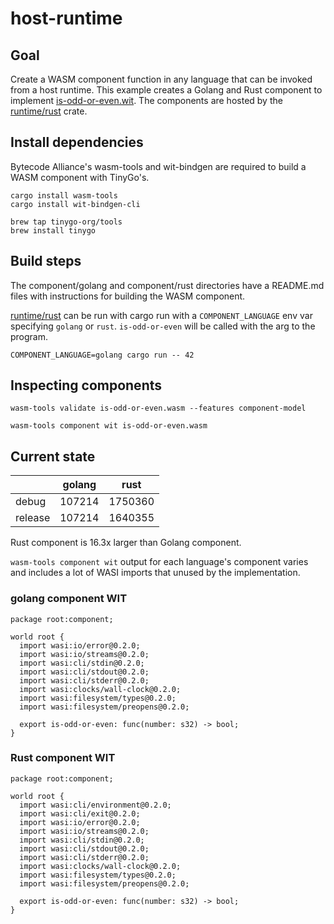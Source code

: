 # host-runtime

## Goal

Create a WASM component function in any language that can be invoked from a host runtime.
This example creates a Golang and Rust component to implement [is-odd-or-even.wit](./wit/is-odd-or-even.wit).
The components are hosted by the [runtime/rust](./runtime/rust) crate.

## Install dependencies

Bytecode Alliance's wasm-tools and wit-bindgen are required to build a WASM component with TinyGo's.

```shell
cargo install wasm-tools
cargo install wit-bindgen-cli

brew tap tinygo-org/tools
brew install tinygo
```

## Build steps

The component/golang and component/rust directories have a README.md files with instructions for building the WASM
component.

[runtime/rust](./runtime/rust) can be run with cargo run with a `COMPONENT_LANGUAGE` env var specifying `golang`
or `rust`. `is-odd-or-even` will be called with the arg to the program.

```shell
COMPONENT_LANGUAGE=golang cargo run -- 42
```

## Inspecting components

```shell
wasm-tools validate is-odd-or-even.wasm --features component-model
```

```shell
wasm-tools component wit is-odd-or-even.wasm
```

## Current state

|         | golang | rust    |
|---------|--------|---------|
| debug   | 107214 | 1750360 |
| release | 107214 | 1640355 |

Rust component is 16.3x larger than Golang component.

`wasm-tools component wit` output for each language's component varies and includes a lot of WASI imports that unused
by the implementation.

### golang component WIT

```wit
package root:component;

world root {
  import wasi:io/error@0.2.0;
  import wasi:io/streams@0.2.0;
  import wasi:cli/stdin@0.2.0;
  import wasi:cli/stdout@0.2.0;
  import wasi:cli/stderr@0.2.0;
  import wasi:clocks/wall-clock@0.2.0;
  import wasi:filesystem/types@0.2.0;
  import wasi:filesystem/preopens@0.2.0;

  export is-odd-or-even: func(number: s32) -> bool;
}
```

### Rust component WIT

```wit
package root:component;

world root {
  import wasi:cli/environment@0.2.0;
  import wasi:cli/exit@0.2.0;
  import wasi:io/error@0.2.0;
  import wasi:io/streams@0.2.0;
  import wasi:cli/stdin@0.2.0;
  import wasi:cli/stdout@0.2.0;
  import wasi:cli/stderr@0.2.0;
  import wasi:clocks/wall-clock@0.2.0;
  import wasi:filesystem/types@0.2.0;
  import wasi:filesystem/preopens@0.2.0;

  export is-odd-or-even: func(number: s32) -> bool;
}
```
